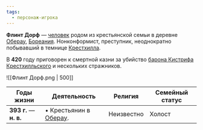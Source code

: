 ```yaml
---
tags:
  - персонаж-игрока
---
```

**Флинт Дорф** — [человек](Люди) родом из крестьянской семьи в деревне [Оберау](Оберау.md), [Бореания](Бореания). Нонконформист, преступник, неоднократно побывавший в темнице [Крестхилла](Крестхилл.md).

В **420** году приговорен к смертной казни за убийство [барона Кистрифа Крестхилльского](Кистриф%20Крестхилльский) и нескольких стражников.

![[Флинт Дорф.png | 500]]

| Годы жизни              | Деятельность                         | Религия    | Семейный статус |
| ----------------------- | ------------------------------------ | ---------- | --------------- |
| **393  г.** — **н. в.** | • Крестьянин в [Оберау](Оберау.md).<br> | Неизвестно | Холост          |
